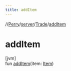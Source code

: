 ```yaml
---
title: addItem
---
```

//[Perry](../../../index.html)/[server](../index.html)/[Trade](index.html)/[addItem](add-item.html)



# addItem



[jvm]\
fun [addItem](add-item.html)(item: [Item](../../client.inventory/-item/index.html))




